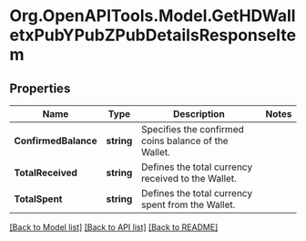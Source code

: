 # Org.OpenAPITools.Model.GetHDWalletxPubYPubZPubDetailsResponseItem

## Properties

Name | Type | Description | Notes
------------ | ------------- | ------------- | -------------
**ConfirmedBalance** | **string** | Specifies the confirmed coins balance of the Wallet. | 
**TotalReceived** | **string** | Defines the total currency received to the Wallet. | 
**TotalSpent** | **string** | Defines the total currency spent from the Wallet. | 

[[Back to Model list]](../README.md#documentation-for-models) [[Back to API list]](../README.md#documentation-for-api-endpoints) [[Back to README]](../README.md)

